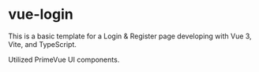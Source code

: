 # vue-login

This is a basic template for a Login & Register page developing with Vue 3, Vite, and TypeScript.

Utilized PrimeVue UI components.
